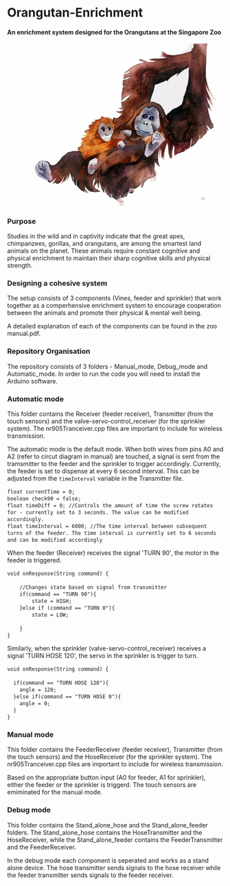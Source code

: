 # Orangutan-Enrichment

#### An enrichment system designed for the Orangutans at the Singapore Zoo

<img src="https://github.com/sadhikabilla/Orangutan-Enrichment/blob/master/orang.jpg" width=500>

### Purpose
Studies in the wild and in captivity indicate that the great apes, chimpanzees, gorillas, and orangutans, are among the smartest land animals on the planet. These animals require constant cognitive and physical enrichment to maintain their sharp cognitive skills and physical strength. 

### Designing a cohesive system
The setup consists of 3 components (Vines, feeder and sprinkler) that work together as a comperhensive enrichment system to encourage cooperation between the animals and promote their physical & mental well being. 

A detailed explanation of each of the components can be found in the zoo manual.pdf.  

### Repository Organisation

The repository consists of 3 folders - Manual_mode, Debug_mode and Automatic_mode. In order to run the code you will need to install the Arduino software. 

### Automatic mode
This folder contains the Receiver (feeder receiver), Transmitter (from the touch sensors) and the valve-servo-control_receiver (for the sprinkler system). The nr905Tranceiver.cpp files are important to include for wireless transmission.  

The automatic mode is the default mode. When both wires from pins A0 and A2 (refer to circut diagram in manual) are touched, a signal is sent from the tramsmitter to the feeder and the sprinkler to trigger accordingly. Currently, the feeder is set to dispense at every 6 second interval. This can be adjusted from the ```timeInterval``` variable in the Transmitter file. 
```
float currentTime = 0;
boolean check90 = false;
float timeDiff = 0; //Controls the amount of time the screw rotates for - currently set to 3 seconds. The value can be modified accordingly. 
float timeInterval = 6000; //The time interval between subsequent turns of the feeder. The time interval is currently set to 6 seconds and can be modified accordingly
```

When the feeder (Receiver) receives the signal 'TURN 90', the motor in the feeder is triggered. 
```
void onResponse(String command) {

    //Changes state based on signal from transmitter 
    if(command == "TURN 90"){
        state = HIGH;
    }else if (command == "TURN 0"){
        state = LOW;

    }
}
```

Similarly, when the sprinkler (valve-servo-control_receiver) receives a signal 'TURN HOSE 120', the servo in the sprinkler is trigger to turn. 
```
void onResponse(String command) {

  if(command == "TURN HOSE 120"){
    angle = 120;
  }else if(command == "TURN HOSE 0"){
    angle = 0;
  }
}
```
### Manual mode
This folder contains the FeederReceiver (feeder receiver), Transmitter (from the touch sensors) and the HoseReceiver (for the sprinkler system). The nr905Tranceiver.cpp files are important to include for wireless transmission.  

Based on the appropriate button input (A0 for feeder, A1 for sprinkler), either the feeder or the sprinkler is triggerd. The touch sensors are emiminated for the manual mode. 

### Debug mode
This folder contains the Stand_alone_hose and the Stand_alone_feeder folders. The Stand_alone_hose contains the HoseTransmitter and the HoseReceiver, while the Stand_alone_feeder contains the FeederTransmitter and the FeederReceiver. 

In the debug mode each component is seperated and works as a stand alone device. The hose transmitter sends signals to the hose receiver while the feeder transmitter sends signals to the feeder receiver.  
